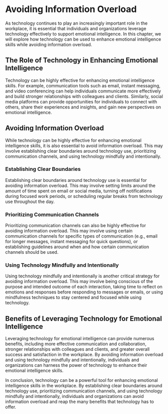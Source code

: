 Avoiding Information Overload
==========================================================================================

As technology continues to play an increasingly important role in the workplace, it is essential that individuals and organizations leverage technology effectively to support emotional intelligence. In this chapter, we will explore how technology can be used to enhance emotional intelligence skills while avoiding information overload.

The Role of Technology in Enhancing Emotional Intelligence
----------------------------------------------------------

Technology can be highly effective for enhancing emotional intelligence skills. For example, communication tools such as email, instant messaging, and video conferencing can help individuals communicate more effectively and build stronger relationships with colleagues and clients. Similarly, social media platforms can provide opportunities for individuals to connect with others, share their experiences and insights, and gain new perspectives on emotional intelligence.

Avoiding Information Overload
-----------------------------

While technology can be highly effective for enhancing emotional intelligence skills, it is also essential to avoid information overload. This may involve establishing clear boundaries around technology use, prioritizing communication channels, and using technology mindfully and intentionally.

### Establishing Clear Boundaries

Establishing clear boundaries around technology use is essential for avoiding information overload. This may involve setting limits around the amount of time spent on email or social media, turning off notifications during focused work periods, or scheduling regular breaks from technology use throughout the day.

### Prioritizing Communication Channels

Prioritizing communication channels can also be highly effective for avoiding information overload. This may involve using certain communication channels for specific types of communication (e.g., email for longer messages, instant messaging for quick questions), or establishing guidelines around when and how certain communication channels should be used.

### Using Technology Mindfully and Intentionally

Using technology mindfully and intentionally is another critical strategy for avoiding information overload. This may involve being conscious of the purpose and intended outcome of each interaction, taking time to reflect on emotions and responses before responding to messages or emails, or using mindfulness techniques to stay centered and focused while using technology.

Benefits of Leveraging Technology for Emotional Intelligence
------------------------------------------------------------

Leveraging technology for emotional intelligence can provide numerous benefits, including more effective communication and collaboration, stronger relationships with colleagues and clients, and greater overall success and satisfaction in the workplace. By avoiding information overload and using technology mindfully and intentionally, individuals and organizations can harness the power of technology to enhance their emotional intelligence skills.

In conclusion, technology can be a powerful tool for enhancing emotional intelligence skills in the workplace. By establishing clear boundaries around technology use, prioritizing communication channels, and using technology mindfully and intentionally, individuals and organizations can avoid information overload and reap the many benefits that technology has to offer.

